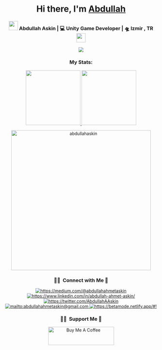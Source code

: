 <div align="center">
   <h1>Hi there, I'm <a href="https://betamode.netlify.app/#!">Abdullah</a></h1>
</div>


<div align="center">
   <h3>
   <img src="https://media.giphy.com/media/mcsPU3SkKrYDdW3aAU/giphy.gif" width="30">  
   Abdullah Askin | 💻 Unity Game Developer | 🛸 Izmir , TR  <img src="https://media.giphy.com/media/mcsPU3SkKrYDdW3aAU/giphy.gif" width="30">
   </h3>
   <div>
   <a href="https://wakatime.com/@BetaMode"><img src="https://wakatime.com/badge/user/d50f2d29-9644-4738-96ac-654f697da7b2.svg" /></a>
   
   </div>
   <h3 align="center">My Stats:</h3>
<a href="https://github.com/abdullahaskin">
  <img height="180em" src="https://github-readme-stats-eight-theta.vercel.app/api?username=abdullahaskin&show_icons=true&theme=algolia&include_all_commits=true&count_private=true"/>
  <img height="180em" src="https://github-readme-stats-eight-theta.vercel.app/api/top-langs/?username=abdullahaskin&layout=compact&langs_count=8&theme=algolia"/>
</a>
<p align="center" dir="auto"><a href="https://github.com/abdullahaskin"><img src="https://github-readme-streak-stats.herokuapp.com/?user=abdullahaskin&amp;theme=algolia" width="460em" alt="abdullahaskin" data-canonical-src="https://github-readme-streak-stats.herokuapp.com/?user=abdullahaskin&amp;theme=algolia" style="max-width: 100%;"></a></p>
   
   ### 🤝🏻 &nbsp;Connect with Me 🤝

<a href="https://medium.com/@abdullahahmetaskin" target="_blank">
    <img src="https://img.shields.io/badge/%20-medium-black" alt="https://medium.com/@abdullahahmetaskin">
</a>
<a href="https://www.linkedin.com/in/abdullah-ahmet-askin/" target="_blank">
    <img src="https://img.shields.io/badge/%20-linkedin-0072b1" alt="https://www.linkedin.com/in/abdullah-ahmet-askin/">
</a>
<a href="https://twitter.com/AbdullahAAskin" target="_blank">
    <img src="https://img.shields.io/badge/%20-twitter-%231DA1F2" alt="https://twitter.com/AbdullahAAskin">
</a>
<a href="mailto:abdullahahmetaskin@gmail.com" target="_blank">
    <img src="https://img.shields.io/badge/%20-gmail-B23121" alt="mailto:abdullahahmetaskin@gmail.com">
</a>
<a href="https://betamode.netlify.app/#!" target="_blank">
    <img src="https://img.shields.io/badge/-Website-orange" alt="https://betamode.netlify.app/#!">
</a>
   
   ### 🤝🏻 &nbsp;Support Me 🤝
<a href="https://bmc.link/abdullahahmetaskin" target="_blank"><img src="https://cdn.buymeacoffee.com/buttons/v2/default-yellow.png" alt="Buy Me A Coffee" style="height: 60px !important;width: 217px !important;" ></a>
</div>
